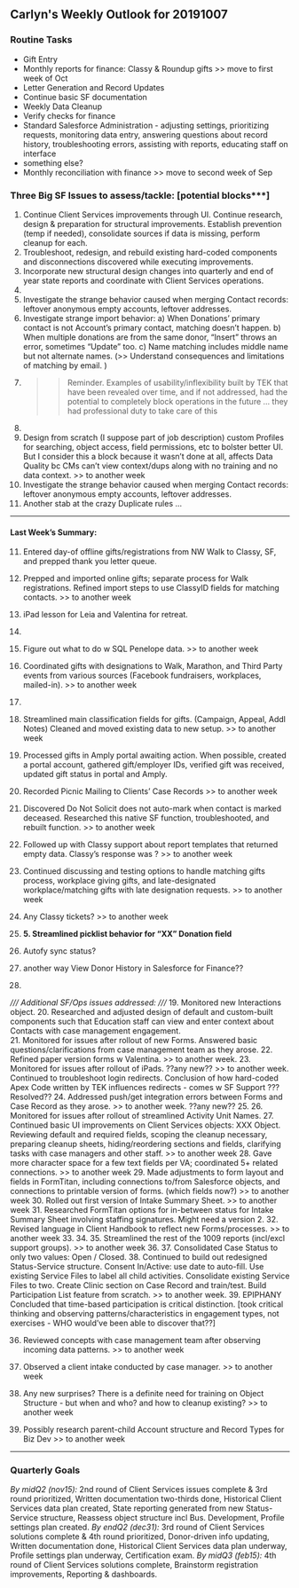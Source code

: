 ## Carlyn's Weekly Outlook for 20191007
### Routine Tasks
* Gift Entry
* Monthly reports for finance: Classy & Roundup gifts >> move to first week of Oct
* Letter Generation and Record Updates
* Continue basic SF documentation
* Weekly Data Cleanup
* Verify checks for finance
* Standard Salesforce Administration - adjusting settings, prioritizing requests, monitoring data entry, answering questions about record history, troubleshooting errors, assisting with reports, educating staff on interface
* something else?
* Monthly reconciliation with finance  >> move to second week of Sep

### Three Big SF Issues to assess/tackle: [potential blocks***]
1. Continue Client Services improvements through UI.  Continue research, design & preparation for structural improvements.  Establish prevention (temp if needed), consolidate sources if data is missing, perform cleanup for each. 
2. Troubleshoot, redesign, and rebuild existing hard-coded components and disconnections discovered while executing improvements. 
3. Incorporate new structural design changes into quarterly and end of year state reports and coordinate with Client Services operations.  
4. 
5. Investigate the strange behavior caused when merging Contact records: leftover anonymous empty accounts, leftover addresses.
6. Investigate strange import behavior: a) When Donations’ primary contact is not Account’s primary contact, matching doesn’t happen.  b) When multiple donations are from the same donor, “Insert” throws an error, sometimes “Update” too.  c) Name matching includes middle name but not alternate names.  (>> Understand consequences and limitations of matching by email. )
7. > > Reminder.  Examples of usability/inflexibility built by TEK that have been revealed over time, and if not addressed, had the potential to completely block operations in the future … they had professional duty to take care of this
8. 
9. Design from scratch (I suppose part of job description) custom Profiles for searching, object access, field permissions, etc to bolster better UI.  But I consider this a block because it wasn’t done at all, affects Data Quality bc CMs can’t view context/dups along with no training and no data context. >> to another week
10. Investigate the strange behavior caused when merging Contact records: leftover anonymous empty accounts, leftover addresses.
11. Another stab at the crazy Duplicate rules …

- - - -
#### Last Week’s Summary:
11. Entered day-of offline gifts/registrations from NW Walk to Classy, SF, and prepped thank you letter queue.
12. Prepped and imported online gifts; separate process for Walk registrations.  Refined import steps to use ClassyID fields for matching contacts.  >> to another week
13. iPad lesson for Leia and Valentina for retreat.
14. 

12. Figure out what to do w SQL Penelope data.  >> to another week
13. Coordinated gifts with designations to Walk, Marathon, and Third Party events from various sources (Facebook fundraisers, workplaces, mailed-in). >> to another week
14. 
15. Streamlined main classification fields for gifts.  (Campaign, Appeal, Addl Notes)  Cleaned and moved existing data to new setup.   >> to another week
16. Processed gifts in Amply portal awaiting action.  When possible, created a portal account, gathered gift/employer IDs, verified gift was received, updated gift status in portal and Amply.
17. Recorded Picnic Mailing to Clients’ Case Records >> to another week
18. Discovered Do Not Solicit does not auto-mark when contact is marked deceased.  Researched this native SF function, troubleshooted, and rebuilt function.  >> to another week
19. Followed up with Classy support about report templates that returned empty data.  Classy’s response was ?  >> to another week

7. Continued discussing and testing options to handle matching gifts process, workplace giving gifts, and late-designated workplace/matching gifts with late designation requests. >> to another week

12. Any Classy tickets?  >> to another week
13. **5. Streamlined picklist behavior for “XX” Donation field**
14. Autofy sync status?
15. another way View Donor History in Salesforce for Finance??
16. 

*/// Additional SF/Ops issues addressed: ///*
19. Monitored new Interactions object.
20. Researched and adjusted design of default and custom-built components such that Education staff can view and enter context about Contacts with case management engagement.  
21. Monitored for issues after rollout of new Forms.  Answered basic questions/clarifications from case management team as they arose.
22. Refined paper version forms w Valentina. >> to another week.
23. Monitored for issues after rollout of iPads.  ??any new?? >> to another week.  Continued to troubleshoot login redirects.  Conclusion of how hard-coded Apex Code written by TEK influences redirects - comes w SF Support ???  Resolved??
24. Addressed push/get integration errors between Forms and Case Record as they arose.   >> to another week.  ??any new??
25. 
26. Monitored for issues after rollout of streamlined Activity Unit Names.
27. Continued basic UI improvements on Client Services objects: XXX Object.  Reviewing default and required fields, scoping the cleanup necessary, preparing cleanup sheets, hiding/reordering sections and fields, clarifying tasks with case managers and other staff.  >> to another week
28. Gave more character space for a few text fields per VA; coordinated 5+ related connections. >> to another week
29. Made adjustments to form layout and fields in FormTitan, including connections to/from Salesforce objects, and connections to printable version of forms.  (which fields now?) >> to another week
30. Rolled out first version of Intake Summary Sheet. >> to another week
31. Researched FormTitan options for in-between status for Intake Summary Sheet involving staffing signatures.  Might need a version 2.
32. Revised language in Client Handbook to reflect new Forms/processes. >> to another week
33. 
34. 
35. Streamlined the rest of the 1009 reports (incl/excl support groups).  >> to another week
36. 
37. Consolidated Case Status to only two values: Open / Closed. 
38. Continued to build out redesigned Status-Service structure.  Consent In/Active: use date to auto-fill.   Use existing Service Files to label all child activities.  Consolidate existing Service Files to two.  Create Clinic section on Case Record and train/test.  Build Participation List feature from scratch.   >> to another week.
39. EPIPHANY Concluded that time-based participation is critical distinction.   [took critical thinking and observing patterns/characteristics in engagement types, not exercises - WHO would’ve been able to discover that??]

36. Reviewed concepts with case management team after observing incoming data patterns.  >> to another week
37. Observed a client intake conducted by case manager. >> to another week

22. Any new surprises?  There is a definite need for training on Object Structure - but when and who?  and how to cleanup existing?  >> to another week
23. Possibly research parent-child Account structure and Record Types for Biz Dev >> to another week

- - - -
### Quarterly Goals
*By midQ2 (nov15):* 2nd round of Client Services issues complete & 3rd round prioritized, Written documentation two-thirds done, Historical Client Services data plan created, State reporting generated from new Status-Service structure, Reassess object structure incl Bus. Development, Profile settings plan created. 
*By endQ2 (dec31):* 3rd round of Client Services solutions complete & 4th round prioritized, Donor-driven info updating, Written documentation done, Historical Client Services data plan underway, Profile settings plan underway, Certification exam. 
*By midQ3 (feb15):* 4th round of Client Services solutions complete, Brainstorm registration improvements, Reporting & dashboards.